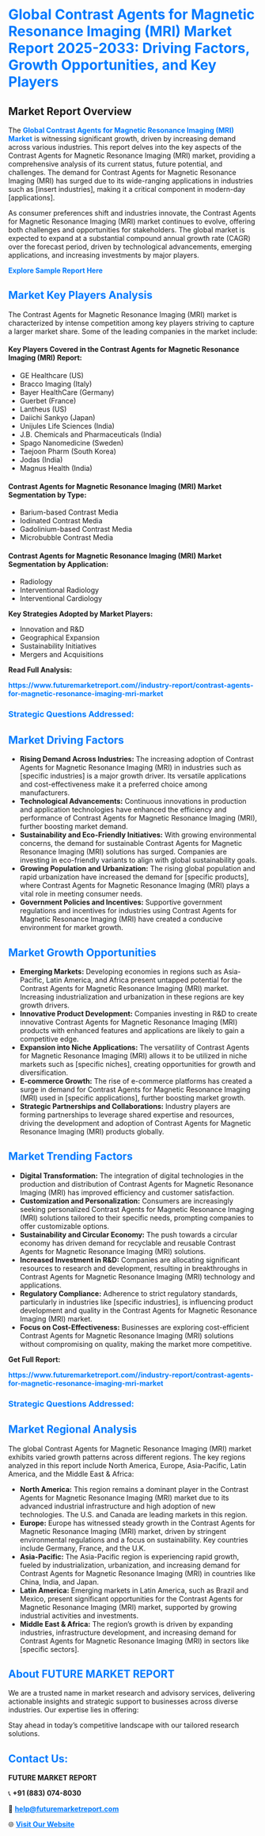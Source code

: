 <h1 style="color: #007BFF;">Global Contrast Agents for Magnetic Resonance Imaging (MRI) Market Report 2025-2033: Driving Factors, Growth Opportunities, and Key Players</h1>

<section id="overview">
<h2>Market Report Overview</h2>
<p>The <a href="https://www.futuremarketreport.com//industry-report/contrast-agents-for-magnetic-resonance-imaging-mri-market" style="color: #007BFF; text-decoration: none;"><strong>Global Contrast Agents for Magnetic Resonance Imaging (MRI) Market</strong></a> is witnessing significant growth, driven by increasing demand across various industries. This report delves into the key aspects of the Contrast Agents for Magnetic Resonance Imaging (MRI) market, providing a comprehensive analysis of its current status, future potential, and challenges. The demand for Contrast Agents for Magnetic Resonance Imaging (MRI) has surged due to its wide-ranging applications in industries such as [insert industries], making it a critical component in modern-day [applications].</p>
<p>As consumer preferences shift and industries innovate, the Contrast Agents for Magnetic Resonance Imaging (MRI) market continues to evolve, offering both challenges and opportunities for stakeholders. The global market is expected to expand at a substantial compound annual growth rate (CAGR) over the forecast period, driven by technological advancements, emerging applications, and increasing investments by major players.</p>
</section>

<section id="overview">
<p><a href="https://www.futuremarketreport.com//request-sample/reportId=54729" style="color: #007BFF; text-decoration: none;"><strong>Explore Sample Report Here</strong></a></p>
</section>

<section id="key-players">
<h2 style="color: #007BFF;">Market Key Players Analysis</h2>
<p>The Contrast Agents for Magnetic Resonance Imaging (MRI) market is characterized by intense competition among key players striving to capture a larger market share. Some of the leading companies in the market include:</p>
<h4>Key Players Covered in the Contrast Agents for Magnetic Resonance Imaging (MRI) Report:</h4>
<ul><li>GE Healthcare (US)</li><li>Bracco Imaging (Italy)</li><li>Bayer HealthCare (Germany)</li><li>Guerbet (France)</li><li>Lantheus (US)</li><li>Daiichi Sankyo (Japan)</li><li>Unijules Life Sciences (India)</li><li>J.B. Chemicals and Pharmaceuticals (India)</li><li>Spago Nanomedicine (Sweden)</li><li>Taejoon Pharm (South Korea)</li><li>Jodas (India)</li><li>Magnus Health (India)</li></ul>
<h4>Contrast Agents for Magnetic Resonance Imaging (MRI) Market Segmentation by Type:</h4>
<ul><li>Barium-based Contrast Media</li><li>Iodinated Contrast Media</li><li>Gadolinium-based Contrast Media</li><li>Microbubble Contrast Media</li></ul>

<h4>Contrast Agents for Magnetic Resonance Imaging (MRI) Market Segmentation by Application:</h4>
<ul><li>Radiology</li><li>Interventional Radiology</li><li>Interventional Cardiology</li></ul>
<p><strong>Key Strategies Adopted by Market Players:</strong></p>
<ul>
<li>Innovation and R&D</li>
<li>Geographical Expansion</li>
<li>Sustainability Initiatives</li>
<li>Mergers and Acquisitions</li>
</ul>
</section>

<section>
<p><strong>Read Full Analysis: </strong></p><a href="https://www.futuremarketreport.com//industry-report/contrast-agents-for-magnetic-resonance-imaging-mri-market" style="color: #007BFF; text-decoration: none;"><strong>https://www.futuremarketreport.com//industry-report/contrast-agents-for-magnetic-resonance-imaging-mri-market</strong></a>
<h3 style="color: #007BFF;">Strategic Questions Addressed:</h3>
</section>

<section id="driving-factors">
<h2 style="color: #007BFF;">Market Driving Factors</h2>
<ul>
<li><strong>Rising Demand Across Industries:</strong> The increasing adoption of Contrast Agents for Magnetic Resonance Imaging (MRI) in industries such as [specific industries] is a major growth driver. Its versatile applications and cost-effectiveness make it a preferred choice among manufacturers.</li>
<li><strong>Technological Advancements:</strong> Continuous innovations in production and application technologies have enhanced the efficiency and performance of Contrast Agents for Magnetic Resonance Imaging (MRI), further boosting market demand.</li>
<li><strong>Sustainability and Eco-Friendly Initiatives:</strong> With growing environmental concerns, the demand for sustainable Contrast Agents for Magnetic Resonance Imaging (MRI) solutions has surged. Companies are investing in eco-friendly variants to align with global sustainability goals.</li>
<li><strong>Growing Population and Urbanization:</strong> The rising global population and rapid urbanization have increased the demand for [specific products], where Contrast Agents for Magnetic Resonance Imaging (MRI) plays a vital role in meeting consumer needs.</li>
<li><strong>Government Policies and Incentives:</strong> Supportive government regulations and incentives for industries using Contrast Agents for Magnetic Resonance Imaging (MRI) have created a conducive environment for market growth.</li>
</ul>
</section>

<section id="growth-opportunities">
<h2 style="color: #007BFF;">Market Growth Opportunities</h2>
<ul>
<li><strong>Emerging Markets:</strong> Developing economies in regions such as Asia-Pacific, Latin America, and Africa present untapped potential for the Contrast Agents for Magnetic Resonance Imaging (MRI) market. Increasing industrialization and urbanization in these regions are key growth drivers.</li>
<li><strong>Innovative Product Development:</strong> Companies investing in R&D to create innovative Contrast Agents for Magnetic Resonance Imaging (MRI) products with enhanced features and applications are likely to gain a competitive edge.</li>
<li><strong>Expansion into Niche Applications:</strong> The versatility of Contrast Agents for Magnetic Resonance Imaging (MRI) allows it to be utilized in niche markets such as [specific niches], creating opportunities for growth and diversification.</li>
<li><strong>E-commerce Growth:</strong> The rise of e-commerce platforms has created a surge in demand for Contrast Agents for Magnetic Resonance Imaging (MRI) used in [specific applications], further boosting market growth.</li>
<li><strong>Strategic Partnerships and Collaborations:</strong> Industry players are forming partnerships to leverage shared expertise and resources, driving the development and adoption of Contrast Agents for Magnetic Resonance Imaging (MRI) products globally.</li>
</ul>
</section>

<section id="trending-factors">
<h2 style="color: #007BFF;">Market Trending Factors</h2>
<ul>
<li><strong>Digital Transformation:</strong> The integration of digital technologies in the production and distribution of Contrast Agents for Magnetic Resonance Imaging (MRI) has improved efficiency and customer satisfaction.</li>
<li><strong>Customization and Personalization:</strong> Consumers are increasingly seeking personalized Contrast Agents for Magnetic Resonance Imaging (MRI) solutions tailored to their specific needs, prompting companies to offer customizable options.</li>
<li><strong>Sustainability and Circular Economy:</strong> The push towards a circular economy has driven demand for recyclable and reusable Contrast Agents for Magnetic Resonance Imaging (MRI) solutions.</li>
<li><strong>Increased Investment in R&D:</strong> Companies are allocating significant resources to research and development, resulting in breakthroughs in Contrast Agents for Magnetic Resonance Imaging (MRI) technology and applications.</li>
<li><strong>Regulatory Compliance:</strong> Adherence to strict regulatory standards, particularly in industries like [specific industries], is influencing product development and quality in the Contrast Agents for Magnetic Resonance Imaging (MRI) market.</li>
<li><strong>Focus on Cost-Effectiveness:</strong> Businesses are exploring cost-efficient Contrast Agents for Magnetic Resonance Imaging (MRI) solutions without compromising on quality, making the market more competitive.</li>
</ul>
</section>

<section>
<p><strong>Get Full Report: </strong></p><a href="https://www.futuremarketreport.com//industry-report/contrast-agents-for-magnetic-resonance-imaging-mri-market" style="color: #007BFF; text-decoration: none;"><strong>https://www.futuremarketreport.com//industry-report/contrast-agents-for-magnetic-resonance-imaging-mri-market</strong></a>
<h3 style="color: #007BFF;">Strategic Questions Addressed:</h3>
</section>


<section id="regional-analysis">
<h2 style="color: #007BFF;">Market Regional Analysis</h2>
<p>The global Contrast Agents for Magnetic Resonance Imaging (MRI) market exhibits varied growth patterns across different regions. The key regions analyzed in this report include North America, Europe, Asia-Pacific, Latin America, and the Middle East & Africa:</p>
<ul>
<li><strong>North America:</strong> This region remains a dominant player in the Contrast Agents for Magnetic Resonance Imaging (MRI) market due to its advanced industrial infrastructure and high adoption of new technologies. The U.S. and Canada are leading markets in this region.</li>
<li><strong>Europe:</strong> Europe has witnessed steady growth in the Contrast Agents for Magnetic Resonance Imaging (MRI) market, driven by stringent environmental regulations and a focus on sustainability. Key countries include Germany, France, and the U.K.</li>
<li><strong>Asia-Pacific:</strong> The Asia-Pacific region is experiencing rapid growth, fueled by industrialization, urbanization, and increasing demand for Contrast Agents for Magnetic Resonance Imaging (MRI) in countries like China, India, and Japan.</li>
<li><strong>Latin America:</strong> Emerging markets in Latin America, such as Brazil and Mexico, present significant opportunities for the Contrast Agents for Magnetic Resonance Imaging (MRI) market, supported by growing industrial activities and investments.</li>
<li><strong>Middle East & Africa:</strong> The region’s growth is driven by expanding industries, infrastructure development, and increasing demand for Contrast Agents for Magnetic Resonance Imaging (MRI) in sectors like [specific sectors].</li>
</ul>
</section>

<footer>
<h2 style="color: #007BFF;">About FUTURE MARKET REPORT</h2>
<p>We are a trusted name in market research and advisory services, delivering actionable insights and strategic support to businesses across diverse industries. Our expertise lies in offering:</p>

<p>Stay ahead in today’s competitive landscape with our tailored research solutions.</p>

<h2 style="color: #007BFF;">Contact Us:</h2>
<p><strong>FUTURE MARKET REPORT</strong></p>
<p>📞 <strong>+91 (883) 074-8030</strong></p>
<p>📧 <strong><a href="mailto:help@futuremarketreport.com" style="color: #007BFF;">help@futuremarketreport.com</a></strong></p>
<p>🌐 <strong><a href="https://www.futuremarketreport.com/" style="color: #007BFF;">Visit Our Website</a></strong></p>
</footer>